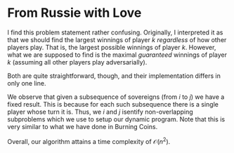 # From Russie with Love

I find this problem statement rather confusing. Originally, I interpreted it as that we should find the largest winnings of player $k$ _regardless_ of how other players play. That is, the largest possible winnings of player $k$. However, what we are supposed to find is the maximal _guaranteed_ winnings of player $k$ (assuming all other players play adversarially).

Both are quite straightforward, though, and their implementation differs in only one line.

We observe that given a subsequence of sovereigns (from $i$ to $j$) we have a fixed result. This is because for each such subsequence there is a single player whose turn it is. Thus, we $i$ and $j$ isentify non-overlapping subproblems which we use to setup our dynamic program. Note that this is very similar to what we have done in Burning Coins.

Overall, our algorithm attains a time complexity of $\mathcal{O}(n^2)$.

